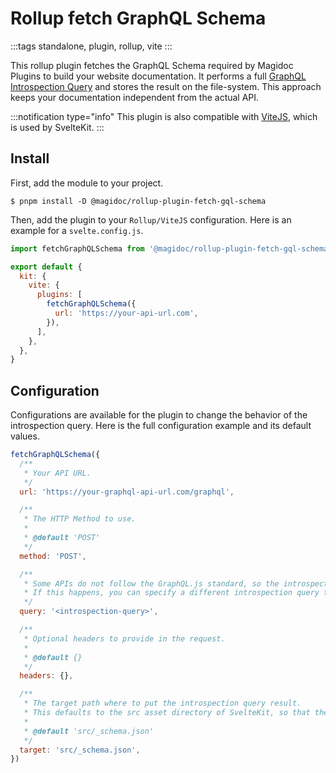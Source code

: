 # Rollup fetch GraphQL Schema

:::tags
standalone, plugin, rollup, vite
:::

This rollup plugin fetches the GraphQL Schema required by Magidoc Plugins to build your website documentation. It performs a full [GraphQL Introspection Query](https://graphql.org/learn/introspection/) and stores the result on the file-system. This approach keeps your documentation independent from the actual API.

:::notification type="info"
This plugin is also compatible with [ViteJS](https://vitejs.dev/), which is used by SvelteKit.
:::

## Install

First, add the module to your project.

```shell-session
$ pnpm install -D @magidoc/rollup-plugin-fetch-gql-schema
```

Then, add the plugin to your `Rollup/ViteJS` configuration. Here is an example for a `svelte.config.js`.

```javascript
import fetchGraphQLSchema from '@magidoc/rollup-plugin-fetch-gql-schema'

export default {
  kit: {
    vite: {
      plugins: [
        fetchGraphQLSchema({
          url: 'https://your-api-url.com',
        }),
      ],
    },
  },
}
```

## Configuration

Configurations are available for the plugin to change the behavior of the introspection query. Here is the full configuration example and its default values.

```javascript
fetchGraphQLSchema({
  /**
   * Your API URL.
   */
  url: 'https://your-graphql-api-url.com/graphql',

  /**
   * The HTTP Method to use.
   *
   * @default 'POST'
   */
  method: 'POST',

  /**
   * Some APIs do not follow the GraphQL.js standard, so the introspection may be invalid for your API.
   * If this happens, you can specify a different introspection query to use.
   */
  query: '<introspection-query>',

  /**
   * Optional headers to provide in the request.
   *
   * @default {}
   */
  headers: {},

  /**
   * The target path where to put the introspection query result.
   * This defaults to the src asset directory of SvelteKit, so that the asset can be imported directly.
   *
   * @default 'src/_schema.json'
   */
  target: 'src/_schema.json',
})
```
